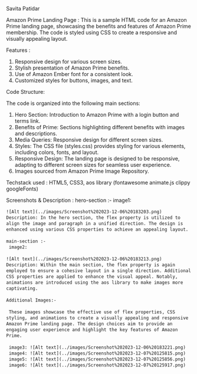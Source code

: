 Savita Patidar

Amazon Prime Landing Page : This is a sample HTML code for an Amazon Prime landing page, showcasing the benefits and features of Amazon Prime membership. The code is styled using CSS to create a responsive and visually appealing layout.


Features :

1. Responsive design for various screen sizes.
2. Stylish presentation of Amazon Prime benefits.
3. Use of Amazon Ember font for a consistent look.
4. Customized styles for buttons, images, and text.

Code Structure: 

The code is organized into the following main sections:

1. Hero Section: Introduction to Amazon Prime with a login button and terms link.
2. Benefits of Prime: Sections highlighting different benefits with images and descriptions.
3. Media Queries: Responsive design for different screen sizes.
4. Styles: The CSS file (styles.css) provides styling for various elements, including colors, fonts, and layout.
5. Responsive Design: The landing page is designed to be responsive, adapting to different screen sizes for        seamless user experience.
6. Images sourced from Amazon Prime Image Repository.


Techstack used :
		HTML5, CSS3, aos library (fontawesome animate.js clippy googleFonts)

Screenshots & Description :
    hero-section :-
    image1: 
    
    ![Alt text](../images/Screenshot%202023-12-06%20183203.png)
    Description: In the hero section, the flex property is utilized to align the image and paragraph in a unified direction. The design is enhanced using various CSS properties to achieve an appealing layout.

    main-section :-
     image2:

    ![Alt text](../images/Screenshot%202023-12-06%20183213.png)
    Description: Within the main section, the flex property is again employed to ensure a cohesive layout in a single direction. Additional CSS properties are applied to enhance the visual appeal. Notably, animations are introduced using the aos library to make images more captivating.

    Additional Images:-
    
     These images showcase the effective use of flex properties, CSS styling, and animations to create a visually appealing and responsive Amazon Prime landing page. The design choices aim to provide an engaging user experience and highlight the key features of Amazon Prime. 

     image3: ![Alt text](../images/Screenshot%202023-12-06%20183221.png)
     image4: ![Alt text](../images/Screenshot%202023-12-07%20125815.png)
     image5: ![Alt text](../images/Screenshot%202023-12-07%20125856.png)
     image6: ![Alt text](../images/Screenshot%202023-12-07%20125917.png)